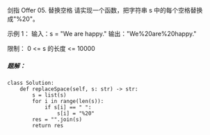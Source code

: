 剑指 Offer 05. 替换空格
请实现一个函数，把字符串 s 中的每个空格替换成"%20"。

示例 1：
输入：s = "We are happy."
输出："We%20are%20happy."
 
限制：
0 <= s 的长度 <= 10000

##### 题解：
```
class Solution:
    def replaceSpace(self, s: str) -> str:
        s = list(s)
        for i in range(len(s)):
            if s[i] == " ":
                s[i] = "%20"
        res = "".join(s)
        return res
```